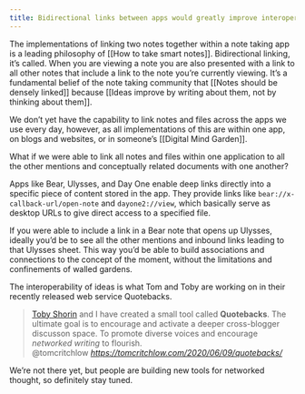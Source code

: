 ```yaml
---
title: Bidirectional links between apps would greatly improve interoperability of concepts and ideas
---
```

The implementations of linking two notes together within a note taking app is a leading philosophy of [[How to take smart notes]]. Bidirectional linking, it’s called. When you are viewing a note you are also presented with a link to all other notes that include a link to the note you’re currently viewing. It’s a fundamental belief of the note taking community that [[Notes should be densely linked]] because [[Ideas improve by writing about them, not by thinking about them]].

We don’t yet have the capability to link notes and files across the apps we use every day, however, as all implementations of this are within one app, on blogs and websites, or in someone’s [[Digital Mind Garden]].

What if we were able to link all notes and files within one application to all the other mentions and conceptually related documents with one another?

Apps like Bear, Ulysses, and Day One enable deep links directly into a specific piece of content stored in the app. They provide links like `bear://x-callback-url/open-note` and `dayone2://view`, which basically serve as desktop URLs to give direct access to a specified file.

If you were able to include a link in a Bear note that opens up Ulysses, ideally you’d be to see all the other mentions and inbound links leading to that Ulysses sheet. This way you’d be able to build associations and connections to the concept of the moment, without the limitations and confinements of walled gardens.

The interoperability of ideas is what Tom and Toby are working on in their recently released web service Quotebacks.

<blockquote class="quoteback" data-title="Introducing: Quotebacks" data-author="@tomcritchlow" cite="https://tomcritchlow.com/2020/06/09/quotebacks/">
<a href="https://subpixel.space/" target="_blank">Toby Shorin</a> and I have created a small tool called <strong>Quotebacks</strong>. The ultimate goal is to encourage and activate a deeper cross-blogger discusson space. To promote diverse voices and encourage <em>networked writing</em> to flourish.
<footer>@tomcritchlow <cite><a href="https://tomcritchlow.com/2020/06/09/quotebacks/">https://tomcritchlow.com/2020/06/09/quotebacks/</a></cite></footer>
</blockquote>
<script note="" src="https://cdn.jsdelivr.net/gh/Blogger-Peer-Review/quotebacks@1/quoteback.js"></script>

We’re not there yet, but people are building new tools for networked thought, so definitely stay tuned.

